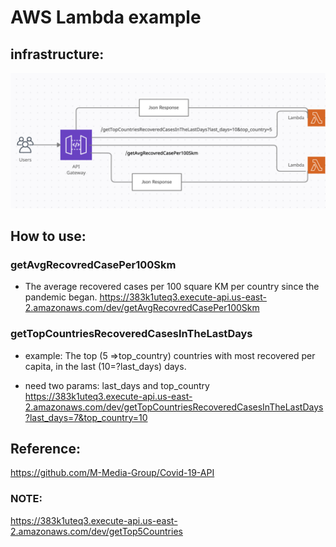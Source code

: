 # AWS Lambda example

## infrastructure:
![Optional Text](./covid19_infra1.png)

## How to use:

### getAvgRecovredCasePer100Skm
- The average recovered cases per 100 square KM per country since the pandemic began.
 https://383k1uteq3.execute-api.us-east-2.amazonaws.com/dev/getAvgRecovredCasePer100Skm


### getTopCountriesRecoveredCasesInTheLastDays
-  example: The top (5 =>top_country) countries with most recovered per capita, in the last (10=?last_days) days.

- need two params: last_days and top_country
 https://383k1uteq3.execute-api.us-east-2.amazonaws.com/dev/getTopCountriesRecoveredCasesInTheLastDays?last_days=7&top_country=10


## Reference:
https://github.com/M-Media-Group/Covid-19-API


### NOTE:
 https://383k1uteq3.execute-api.us-east-2.amazonaws.com/dev/getTop5Countries
